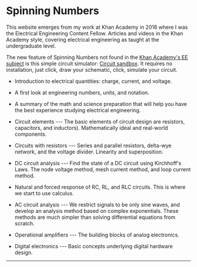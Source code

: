# Spinning Numbers

This website emerges from my work at Khan Academy in 2016 where I was the Electrical Engineering Content Fellow. Articles and videos in the Khan Academy style, covering electrical engineering as taught at the undergraduate level.

The new feature of Spinning Numbers not found in the [Khan Academy's EE subject](https://www.khanacademy.org/science/electrical-engineering) is this simple circuit simulator: [Circuit sandbox](a/circuit-sandbox.html). It requires no installation, just click, draw your schematic, click, simulate your circuit.

* Introduction to electrical quantities: charge, current, and voltage. 

* A first look at engineering numbers, units, and notation. 

* A summary of the math and science preparation that will help you have the best experience studying electrical engineering.

* Circuit elements --- The basic elements of circuit design are resistors, capacitors, and inductors). Mathematically ideal and real-world components.

* Circuits with resistors --- Series and parallel resistors, delta-wye network, and the voltage divider. Linearity and superposition.

* DC circuit analysis --- Find the state of a DC circuit using Kirchhoff's Laws. The node voltage method, mesh current method, and loop current method.

* Natural and forced response of RC, RL, and RLC circuits. This is where we start to use calculus.

* AC circuit analysis --- We restrict signals to be only sine waves, and develop an analysis method based on complex exponentials. These methods are much simpler than solving differential equations from scratch.

* Operational amplifiers --- The building blocks of analog electronics.

* Digital electronics --- Basic concepts underlying digital hardware design.
----


